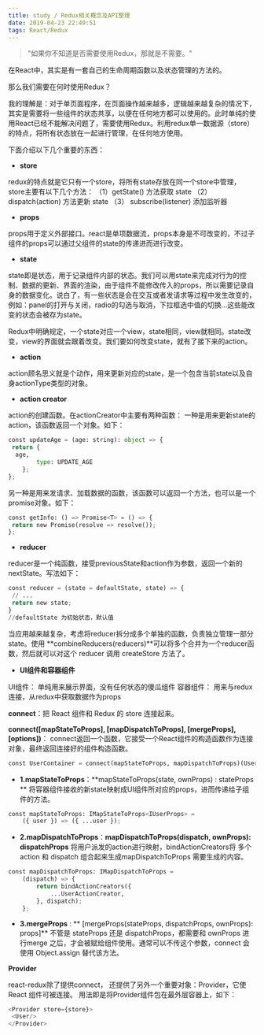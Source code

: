 ```yaml
---
title: study / Redux相关概念及API整理
date: 2019-04-23 22:49:51
tags: React/Redux
---
```


>"如果你不知道是否需要使用Redux，那就是不需要。"

在React中，其实是有一套自己的生命周期函数以及状态管理的方法的。

那么我们需要在何时使用Redux？

我的理解是：对于单页面程序，在页面操作越来越多，逻辑越来越复杂的情况下，其实是需要将一些组件的状态共享，以便在任何地方都可以使用的。此时单纯的使用React已经不能解决问题了，需要使用Redux。利用redux单一数据源（store）的特点，将所有状态放在一起进行管理，在任何地方使用。


下面介绍以下几个重要的东西：
- **store**

redux的特点就是它只有一个store，将所有state存放在同一个store中管理，store主要有以下几个方法：
（1）getState() 方法获取 state
（2） dispatch(action) 方法更新 state
（3） subscribe(listener) 添加监听器

- **props**

props用于定义外部接口。react是单项数据流，props本身是不可改变的，不过子组件的props可以通过父组件的state的传递进而进行改变。

- **state**

state即是状态，用于记录组件内部的状态。我们可以用state来完成对行为的控制、数据的更新、界面的渲染，由于组件不能修改传入的props，所以需要记录自身的数据变化。说白了，有一些状态是会在交互或者发请求等过程中发生改变的，例如：panel的打开与关闭，radio的勾选与取消，下拉框选中值的切换...这些能改变的状态会被存为state。

Redux中明确规定，一个state对应一个view，state相同，view就相同。state改变，view的界面就会跟着改变。我们要如何改变state，就有了接下来的action。

- **action**

action顾名思义就是个动作，用来更新对应的state，是一个包含当前state以及自身actionType类型的对象。


- **action creator**

action的创建函数。在actionCreator中主要有两种函数：
一种是用来更新state的action，该函数返回一个对象。如下：
``` python
const updateAge = (age: string): object => {
 return {
  age,
        type: UPDATE_AGE
    };
};
```

另一种是用来发请求、加载数据的函数，该函数可以返回一个方法，也可以是一个promise对象。如下：
``` python
const getInfo: () => Promise<T> = () => {
 return new Promise(resolve => resolve());
};
```

- **reducer**

reducer是一个纯函数，接受previousState和action作为参数，返回一个新的nextState。写法如下：

``` python
const reducer = (state = defaultState, state) => {
 // ...
 return new state;
}
//defaultState 为初始状态，默认值
```
当应用越来越复杂，考虑将reducer拆分成多个单独的函数，负责独立管理一部分state。使用 **combineReducers(reducers)**可以将多个合并为一个reducer函数，然后就可以对这个 reducer 调用 createStore 方法了。


- **UI组件和容器组件**

UI组件： 单纯用来展示界面，没有任何状态的傻瓜组件
容器组件： 用来与redux连接，从redux中获取数据作为props


**connect**：把 React 组件和 Redux 的 store 连接起来。

**connect([mapStateToProps], [mapDispatchToProps], [mergeProps], [options])**：
connect返回一个函数，它接受一个React组件的构造函数作为连接对象，最终返回连接好的组件构造函数。
``` python
const UserContainer = connect(mapStateToProps, mapDispatchToProps)(User)
```

- **1.mapStateToProps**：**mapStateToProps(state, ownProps) : stateProps **
将容器组件接收的新state映射成UI组件所对应的props，进而传递给子组件的方法。

``` python
const mapStateToProps: IMapStateToProps<IUserProps> =
    ({ user }) => ({ ...user });
```

- **2.mapDispatchToProps**：**mapDispatchToProps(dispatch, ownProps): dispatchProps**
将用户派发的action进行映射，bindActionCreators将 多个action 和 dispatch 组合起来生成mapDispatchToProps 需要生成的内容。

``` python
const mapDispatchToProps: IMapDispatchToProps =
    (dispatch) => {
        return bindActionCreators({
            ...UserActionCreator,
        }, dispatch);
    };
```

- **3.mergeProps** : ** [mergeProps(stateProps, dispatchProps, ownProps): props]**
不管是 stateProps 还是 dispatchProps，都需要和 ownProps 进行merge 之后，才会被赋给组件使用。通常可以不传这个参数，connect 会使用 Object.assign 替代该方法。

**Provider**

react-redux除了提供connect， 还提供了另外一个重要对象：Provider，它使 React 组件可被连接。
用法即是将Provider组件包在最外层容器上，如下：

``` python
<Provider store={store}>
 <User/>
</Provider>
```